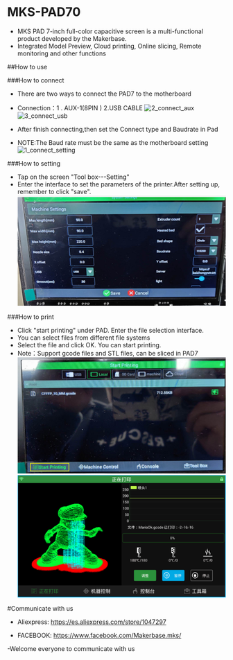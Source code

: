 # MKS-PAD70

  - MKS PAD 7-inch full-color capacitive screen is a multi-functional product developed by the Makerbase.
  - Integrated Model Preview, Cloud printing, Online slicing, Remote monitoring and other functions



##How to use

###How to connect

   - There are two ways to connect the PAD7 to the motherboard
   - Connection：1 . AUX-1(8PIN )     2.USB CABLE
   ![2_connect_aux](https://github.com/makerbase-mks/MKS-PAD70/blob/master/hardware/Image/2_connect_aux.png "2_connect_aux")
   ![3_connect_usb](https://github.com/makerbase-mks/MKS-PAD70/blob/master/hardware/Image/3_connect_usb.png  "3_connect_usb")
   
   
   
   - After finish connecting,then set the Connect type and Baudrate in Pad
   - NOTE:The Baud rate must be the same as the motherboard setting
   ![1_connect_setting](https://github.com/makerbase-mks/MKS-PAD70/blob/master/hardware/Image/1_connect_setting.png"1_connect_setting")
   
   
###How to setting

   - Tap on the screen  "Tool box---Setting"
   - Enter the interface to set the parameters of the printer.After setting up, remember to click "save".
   ![4_setting](https://github.com/makerbase-mks/MKS-PAD70/blob/master/hardware/Image/4_setting.png "4_setting")
   
   
###How to print 
   - Click "start printing" under PAD. Enter the file selection interface. 
   - You can select files from different file systems 
   - Select the file and click OK. You can start printing.
   - Note：Support gcode files and STL files, can be sliced in PAD7
   ![5_printing_select_file](https://github.com/makerbase-mks/MKS-PAD70/blob/master/hardware/Image/5_printing_select_file.png "5_printing_select_file")
   ![6_printing_done](https://github.com/makerbase-mks/MKS-PAD70/blob/master/hardware/Image/6_printing_done.png "6_printing_done")
   
   
   
   
   
#Communicate with us
   - Aliexpress:  https://es.aliexpress.com/store/1047297
   
   - FACEBOOK:  https://www.facebook.com/Makerbase.mks/
   
   
   -Welcome everyone to communicate with us 
   
   
   
